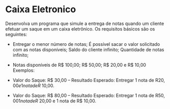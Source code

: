 # Caixa Eletronico

Desenvolva um programa que simule a entrega de notas quando um cliente efetuar um saque em um caixa eletrônico. Os requisitos básicos são os seguintes:

 * Entregar o menor número de notas;
É possível sacar o valor solicitado com as notas disponíveis;
Saldo do cliente infinito;
Quantidade de notas infinito;
 * Notas disponíveis de R$ 100,00; R$ 50,00; R$ 20,00 e R$ 10,00
Exemplos:

 * Valor do Saque: R$ 30,00 – Resultado Esperado: Entregar 1 nota de R$20,00 e 1 nota de R$ 10,00.
 * Valor do Saque: R$ 80,00 – Resultado Esperado: Entregar 1 nota de R$50,00 1 nota de R$ 20,00 e 1 nota de R$ 10,00.